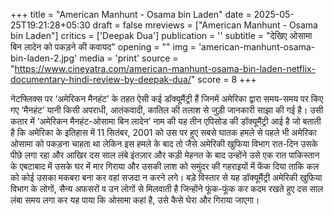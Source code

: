 +++
title = "American Manhunt - Osama bin Laden"
date = 2025-05-25T19:21:28+05:30
draft = false
mreviews = ["American Manhunt - Osama bin Laden"]
critics = ['Deepak Dua']
publication = ''
subtitle = "देखिए ओसामा बिन लादेन को पकड़ने की कवायद"
opening = ""
img = 'american-manhunt-osama-bin-laden-2.jpg'
media = 'print'
source = "https://www.cineyatra.com/american-manhunt-osama-bin-laden-netflix-documentary-hindi-review-by-deepak-dua/"
score = 8
+++

नेटफ्लिक्स पर ‘अमेरिकन मैनहंट’ के तहत ऐसी कई डॉक्यूमैंट्री हैं जिनमें अमेरिका द्वारा समय-समय पर किए गए ‘मैनहंट’ यानी किसी अपराधी, आतंकवादी, कातिल की तलाश से जुड़ी जानकारी साझा की गई है। उसी कतार में ‘अमेरिकन मैनहंट-ओसामा बिन लादेन’ नाम की यह तीन एपिसोड की डॉक्यूमैंट्री आई है जो बताती है कि अमेरिका के इतिहास में 11 सितंबर, 2001 को उस पर हुए सबसे घातक हमले से पहले भी अमेरिका ओसामा को पकड़ना चाहता था लेकिन इस हमले के बाद तो जैसे अमेरिकी खुफिया विभाग रात-दिन उसके पीछे लगा रहा और आखिर दस साल लंबे इंतज़ार और कड़ी मेहनत के बाद उन्होंने उसे एक रात पाकिस्तान के एबटाबाद में उसके घर में मार गिराया और उसकी लाश को समुंदर की गहराइयों में फेंक दिया ताकि कल को कोई उसका मकबरा बना कर वहां सजदा न करने लगे। बड़े विस्तार से यह डॉक्यूमैंट्री अमेरिकी खुफिया विभाग के लोगों, सैन्य अफसरों व उन लोगों से मिलवाती है जिन्होंने फूंक-फूंक कर कदम रखते हुए दस साल लंबा समय लगा कर यह पाया कि ओसामा कहां है, उसे कैसे घेरा और गिराया जाएगा।
